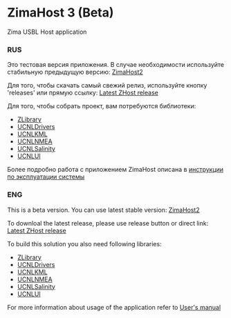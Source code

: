 # ZimaHost 3 (Beta)
Zima USBL Host application

### RUS

Это тестовая версия приложения. В случае необходимости используйте стабильную предыдущую версию: [ZimaHost2](https://github.com/ucnl/ZimaHost2)  

Для того, чтобы скачать самый свежий релиз, используйте кнопку 'releases' или прямую ссылку: [Latest ZHost release](https://github.com/ucnl/ZimaHost3/releases/download/1.0/ZHost.zip)  
  
Для того, чтобы собрать проект, вам потребуются библиотеки:  
  
* [ZLibrary](https://github.com/ucnl/ZLibrary)
* [UCNLDrivers](https://github.com/ucnl/UCNLDrivers)
* [UCNLKML](https://github.com/ucnl/UCNLKML)
* [UCNLNMEA](https://github.com/ucnl/UCNLNMEA)
* [UCNLSalinity](https://github.com/ucnl/UCNLSalinity)
* [UCNLUI](https://github.com/ucnl/UCNLUI)
  
Более подробно работа с приложением ZimaHost описана в [инструкции по эксплуатации системы](https://github.com/ucnl/Docs/blob/master/RU/Zima/ZIMA_Users_manual_ru.pdf)  
  
  
### ENG  

This is a beta version. You can use latest stable version: [ZimaHost2](https://github.com/ucnl/ZimaHost2)  
  
To downloal the latest release, please use release button or direct link: [Latest ZHost release](https://github.com/ucnl/ZimaHost3/releases/download/1.0/ZHost.zip)  
  
To build this solution you also need following libraries:  
  
* [ZLibrary](https://github.com/ucnl/ZLibrary)
* [UCNLDrivers](https://github.com/ucnl/UCNLDrivers)
* [UCNLKML](https://github.com/ucnl/UCNLKML)
* [UCNLNMEA](https://github.com/ucnl/UCNLNMEA)
* [UCNLSalinity](https://github.com/ucnl/UCNLSalinity)
* [UCNLUI](https://github.com/ucnl/UCNLUI) 

For more information about usage of the application refer to [User's manual](https://github.com/ucnl/Docs/blob/master/EN/Zima/ZIMA_USBL_Deployment_maintenance_en.pdf)  
  
  
